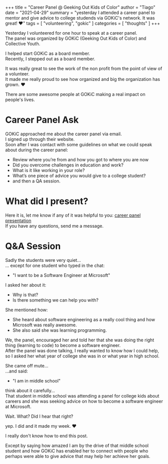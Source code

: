 +++
title = "Career Panel @ Geeking Out Kids of Color"
author = "Tiago"
date = "2021-04-29"
summary = "yesterday I attended a career panel to mentor and give advice to college studends via GOKiC's network. It was great! ❤"
tags = [
    "volunteering",
    "gokic"
]
categories = [
    "thoughts"
]
+++

Yesterday I volunteered for one hour to speak at a career panel.  
The panel was organized by GOKiC (Geeking Out Kids of Color) and Collective Youth.  
 
I helped start GOKiC as a board member.  
Recently, I stepped out as a board member.  
  
It was really great to see the work of the non profit from the point of view of a volunteer.  
It made me really proud to see how organized and big the organization has grown. ❤  
 
There are some awesome people at GOKiC making a real impact on people's lives.  
 
# Career Panel Ask
GOKiC approached me about the career panel via email.  
I signed up through their website.  
Soon after I was contact with some guidelines on what we could speak about during the career panel:
 
- Review where you’re from and how you got to where you are now
- Did you overcome challenges in education and work?
- What is it like working in your role?
- What’s one piece of advice you would give to a college student?
- and then a QA session.
 
# What did I present?
Here it is, let me know if any of it was helpful to you: [career panel presentation](/misc/tiago-gokic-career-panel-2021-04.pdf)  
If you have any questions, send me a message.
 
# Q&A Session
Sadly the students were very quiet...  
... except for one student who typed in the chat:
- "I want to be a Software Engineer at Microsoft"
 
I asked her about it:
- Why is that?
- Is there something we can help you with?
 
She mentioned how:
- She heard about software engineering as a really cool thing and how Microsoft was really awesome. 
- She also said she was learning programming. 
 
We, the panel, encouraged her and told her that she was doing the right thing (learning to code) to become a software engineer.  
After the panel was done talking, I really wanted to know how I could help, so I asked her what year of college she was in or what year in high school.  
 
She came off mute...  
...and said:  
- "I am in middle school"  
 
think about it carefully...  
That student in middle school was attending a panel for college kids about careers and she was seeking advice on how to become a software engineer at Microsoft.  
 
Wait. What? Did I hear that right?  
 
yep. I did and it made my week. ❤
 
I really don't know how to end this post.  
  
Except by saying how amazed I am by the drive of that middle school student and how GOKiC has enabled her to connect with people who perhaps were able to give advice that may help her achieve her goals.
